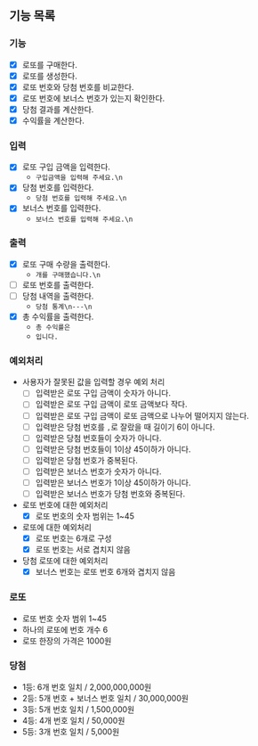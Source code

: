 ## 기능 목록
### 기능
- [x] 로또를 구매한다.
- [x] 로또를 생성한다.
- [x] 로또 번호와 당첨 번호를 비교한다.
- [x] 로또 번호에 보너스 번호가 있는지 확인한다.
- [x] 당첨 결과를 계산한다.
- [x] 수익률을 계산한다.
### 입력
- [x] 로또 구입 금액을 입력한다.
  - `구입금액을 입력해 주세요.\n`
- [x] 당첨 번호를 입력한다.
  - `당첨 번호를 입력해 주세요.\n`
- [x] 보너스 번호를 입력한다.
  - `보너스 번호를 입력해 주세요.\n`
### 출력
- [x] 로또 구매 수량을 출력한다.
  - `개를 구매했습니다.\n`
- [ ] 로또 번호를 출력한다.
- [ ] 당첨 내역을 출력한다.
  - `당첨 통계\n---\n`
- [x] 총 수익률을 출력한다.
  - `총 수익률은 `
  - `입니다.`
### 예외처리
- 사용자가 잘못된 값을 입력할 경우 예외 처리
  - [ ] 입력받은 로또 구입 금액이 숫자가 아니다.
  - [ ] 입력받은 로또 구입 금액이 로또 금액보다 작다.
  - [ ] 입력받은 로또 구입 금액이 로또 금액으로 나누어 떨어지지 않는다.
  - [ ] 입력받은 당첨 번호를 `,`로 잘랐을 때 길이기 6이 아니다.
  - [ ] 입력받은 당첨 번호들이 숫자가 아니다.
  - [ ] 입력받은 당첨 번호들이 1이상 45이하가 아니다.
  - [ ] 입력받은 당첨 번호가 중복된다.
  - [ ] 입력받은 보너스 번호가 숫자가 아니다.
  - [ ] 입력받은 보너스 번호가 1이상 45이하가 아니다.
  - [ ] 입력받은 보너스 번호가 당첨 번호와 중복된다.
- 로또 번호에 대한 예외처리
  - [x] 로또 번호의 숫자 범위는 1~45
- 로또에 대한 예외처리
  - [x] 로또 번호는 6개로 구성
  - [x] 로또 번호는 서로 겹치지 않음
- 당첨 로또에 대한 예외처리
  - [x] 보너스 번호는 로또 번호 6개와 겹치지 않음
### 로또
- 로또 번호 숫자 범위 1~45
- 하나의 로또에 번호 개수 6
- 로또 한장의 가격은 1000원
### 당첨
- 1등: 6개 번호 일치 / 2,000,000,000원
- 2등: 5개 번호 + 보너스 번호 일치 / 30,000,000원
- 3등: 5개 번호 일치 / 1,500,000원
- 4등: 4개 번호 일치 / 50,000원
- 5등: 3개 번호 일치 / 5,000원
